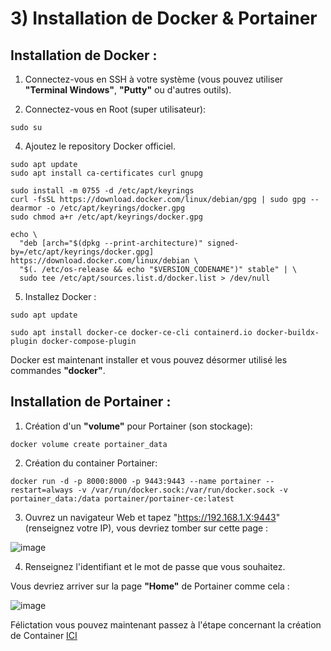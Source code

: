 # 3) Installation de Docker & Portainer

## Installation de Docker :

1. Connectez-vous en SSH à votre système (vous pouvez utiliser **"Terminal Windows"**, **"Putty"** ou d'autres outils).
   
3. Connectez-vous en Root (super utilisateur):
```
sudo su
```
4. Ajoutez le repository Docker officiel.
```
sudo apt update
sudo apt install ca-certificates curl gnupg
```
```
sudo install -m 0755 -d /etc/apt/keyrings
curl -fsSL https://download.docker.com/linux/debian/gpg | sudo gpg --dearmor -o /etc/apt/keyrings/docker.gpg
sudo chmod a+r /etc/apt/keyrings/docker.gpg
```
```
echo \
  "deb [arch="$(dpkg --print-architecture)" signed-by=/etc/apt/keyrings/docker.gpg] https://download.docker.com/linux/debian \
  "$(. /etc/os-release && echo "$VERSION_CODENAME")" stable" | \
  sudo tee /etc/apt/sources.list.d/docker.list > /dev/null
```
5. Installez Docker :
```
sudo apt update
```
```
sudo apt install docker-ce docker-ce-cli containerd.io docker-buildx-plugin docker-compose-plugin
```
Docker est maintenant installer et vous pouvez désormer utilisé les commandes **"docker"**.

## Installation de Portainer :

1. Création d'un **"volume"** pour Portainer (son stockage):
```
docker volume create portainer_data
```
2. Création du container Portainer:
```
docker run -d -p 8000:8000 -p 9443:9443 --name portainer --restart=always -v /var/run/docker.sock:/var/run/docker.sock -v portainer_data:/data portainer/portainer-ce:latest
```
3. Ouvrez un navigateur Web et tapez "https://192.168.1.X:9443" (renseignez votre IP), vous devriez tomber sur cette page :

![image](https://github.com/MrDDream/Home_NAS/blob/main/Images/Portainer_first.png)

4. Renseignez l'identifiant et le mot de passe que vous souhaitez.

Vous devriez arriver sur la page **"Home"** de Portainer comme cela :

![image](https://github.com/MrDDream/Home_NAS/blob/main/Images/Portainer_home.png)

Félictation vous pouvez maintenant passez à l'étape concernant la création de Container [ICI](https://github.com/MrDDream/Home_NAS/blob/main/Creation_container_via_portainer.md)

